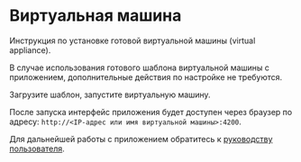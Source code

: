 # Виртуальная машина

Инструкция по установке готовой виртуальной машины (virtual appliance).

В случае использования готового шаблона виртуальной машины с приложением, дополнительные действия по настройке не требуются.

Загрузите шаблон, запустите виртуальную машину.

После запуска интерфейс приложения будет доступен через браузер по адресу: `http://<IP-адрес или имя виртуальной машины>:4200`.

Для дальнейшей работы с приложением обратитесь к [руководству пользователя](../user-guide.md).

